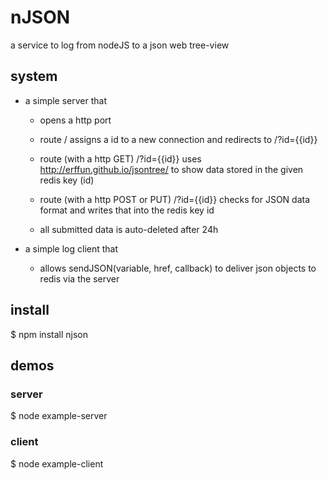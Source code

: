 nJSON
=====

a service to log from nodeJS to a json web tree-view


## system

- a simple server that

  - opens a http port

  - route / assigns a id to a new connection and redirects to /?id={{id}}

  - route (with a http GET)  /?id={{id}} uses http://erffun.github.io/jsontree/ to show data stored in the given redis key (id)

  - route (with a http POST or PUT)  /?id={{id}} checks for JSON data format and writes that into the redis key id

  - all submitted data is auto-deleted after 24h


- a simple log client that

  - allows sendJSON(variable, href, callback) to deliver json objects to redis via the server 


## install

$ npm install njson


## demos

### server

$ node example-server <port> <hostname>


### client

$ node example-client <port> <hostname>

